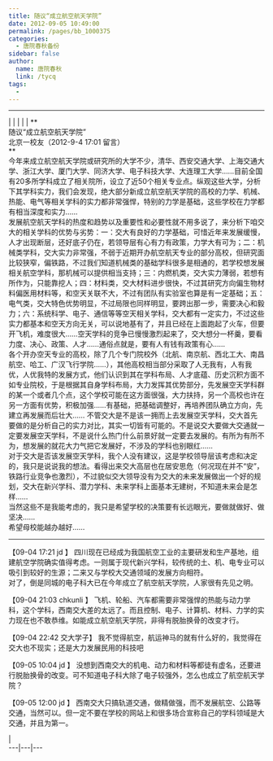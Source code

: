 ```yaml
---
title: 随议“成立航空航天学院”
date: 2012-09-05 10:49:00
permalink: /pages/bb_1000375
categories: 
  - 唐院春秋备份
sidebar: false
author: 
  name: 唐院春秋
  link: /tycq
tags: 
  - 
---
```


* * *

  
|  |  |  |  |  **  
随议“成立航空航天学院”  
北京一校友（2012-9-4 17:01 留言）  
**  
今年来成立航空航天学院或研究所的大学不少，清华、西安交通大学、上海交通大学、浙江大学、厦门大学、同济大学、电子科技大学、大连理工大学……目前全国有20多所学科成立了相关院所，设立了近50个相关专业点。纵观这些大学，分析下其学科实力，我们会发现，绝大部分新成立航空航天学院的高校的力学、机械、热能、电气等相关学科的实力都非常强悍，特别的力学是基础，这些学校在力学都有相当深度和实力……  
发展航空航天学科的热度和趋势以及重要性和必要性就不用多说了，来分析下咱交大的相关学科的优势与劣势：一：交大有良好的力学基础，可惜近年来发展缓慢，人才出现断层，还好底子仍在，若领导层有心有力有政策，力学大有可为；二：机械类学科，交大实力非常强，不弱于近期开办航空航天专业的部分高校，但研究面比较狭窄，偏铁路，不过我们知道机械类的基础学科很多是相通的，若学校想发展相关航空学科，那机械可以提供相当支持；三：内燃机类，交大实力薄弱，若想有所作为，只能靠挖人；四：材料类，交大材料进步很快，不过其研究方向偏生物材料偏医用材料等，和空天关联不大，不过有团队有实验室也算是有一定基础；五：电气类，交大特色优势明显，不过局限也同样明显，要跨出那一步，需要决心和毅力；六：系统科学、电子、通信等等空天相关学科，交大都有一定实力，不过这些实力都基本和空天方向无关，可以说地基有了，并且已经在上面跑起了火车，但要开飞机，难度很大……空天学科的竞争已慢慢激烈起来了，交大想分一杯羹，要看力度、决心、政策、人才……通俗点就是，要有人有钱有政策有心……  
各个开办空天专业的高校，除了几个专门院校外（北航、南京航、西北工大、南昌航空、哈工、广汉飞行学院……），其他高校相当部分采取了人无我有，人有我优，人优我特的发展方式，他们认识到其在学科布局、人才底蕴、历史沉积方面不如专业院校，于是根据其自身学科布局，大力发挥其优势部分，先发展空天学科群的某一个或者几个点，这个学校可能在这方面很强，大力扶持，另一个高校也许在另一方面有优势，积极加强……有基础，把基础调整好，再培养团队确立方向，先建立再发展而后壮大……
不管交大是不是该一拥而上去发展空天学科，交大首先要做的是分析自己的实力对比，其实一切皆有可能的。不是说交大要做大交通就一定要发展空天学科，不是说什么热门什么前景好就一定要去发展的。有所为有所不为，想发展的就花大力气把它发展好，不涉及的学科也别眼红……  
对于交大是否该发展空天学科，我个人没有建议，这是学校领导层该考虑和决定的，我只是说说我的想法。看得出来交大高层也在居安思危（何况现在并不“安”，铁路行业竞争也激烈），不过貌似交大领导没有为交大的未来发展做出一个好的规划，交大在新兴学科、潜力学科、未来学科上面基本无建树，不知道未来会是怎样……  
当然这些不是我能考虑的，我只是希望学校的决策要有长远眼光，要做就做好、做坚决……  
希望母校能越办越好……  

* * *

  
【09-04 17:21 jd 】
四川现在已经成为我国航空工业的主要研发和生产基地，组建航空学院确实值得考虑。一则属于现代新兴学科，较传统的土、机、电专业可以吸引到较好的生源；二来又与学校大交通领域的发展方向相符。  
对了，倒是同城的电子科大已在今年成立了航空航天学院，人家很有先见之明。  
  
【09-04 21:03 chkunli 】
飞机、轮船、汽车都需要非常强悍的热能与动力学科，这个学科，西南交大差的太远了。而且控制、电子、计算机、材料、力学的实力现在也不敢恭维。如能成立航空航天学院，非得有脱胎换骨的改变才行。  
  
【09-04 22:42 交大学子】 我不觉得航空，航运神马的就有什么好的，我觉得在交大也不现实；还是大力发展民用的科技吧  
  
【09-05 10:04 jd 】
没想到西南交大的机电、动力和材料等都徒有虚名，还要进行脱胎换骨的改变。可不知道电子科大除了电子较强外，怎么也成立了航空航天学院？  
  
【09-05 12:00 jd 】
西南交大只搞轨道交通，做精做强，而不发展航空、公路等交通，当然可以。但一定不要在学校的网站上和很多场合宣称自己的学科领域是大交通，并且为第一。  
  
|  
---|---|---